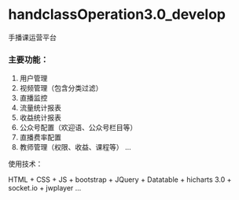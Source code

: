 # handclassOperation3.0_develop
手播课运营平台

### 主要功能：
1. 用户管理
2. 视频管理（包含分类过滤）
3. 直播监控
4. 流量统计报表
5. 收益统计报表
6. 公众号配置（欢迎语、公众号栏目等）
7. 直播费率配置
8. 教师管理（权限、收益、课程等）
...


使用技术：

HTML + CSS + JS + bootstrap + JQuery + Datatable + hicharts 3.0 + socket.io + jwplayer ...
